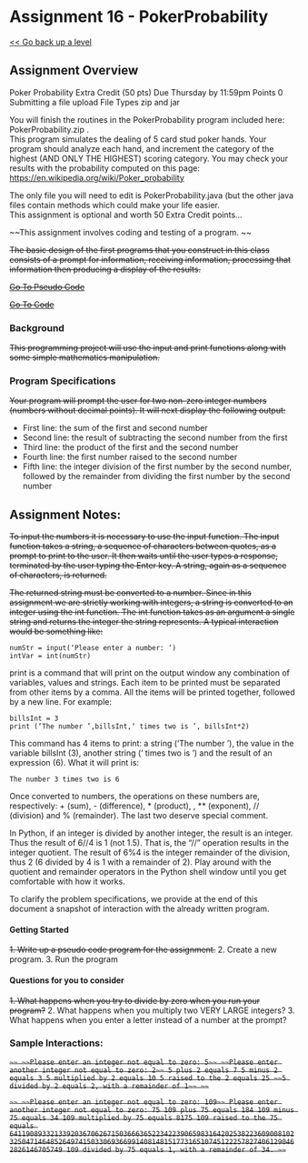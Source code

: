 # Assignment 16 - PokerProbability

[<< Go back up a level](ProgrammingPrinciplesI.md)

## Assignment Overview

Poker Probability Extra Credit (50 pts)
Due Thursday by 11:59pm 
Points 0 
Submitting a file upload 
File Types zip and jar 

You will finish the routines in the PokerProbability program included here: PokerProbability.zip  .  
This program simulates the dealing of 5 card stud poker hands.  Your program should analyze each hand, and increment the category of the highest (AND ONLY THE HIGHEST) scoring category.  You may check your results with the probability computed on this page: https://en.wikipedia.org/wiki/Poker_probability

The only file you will need to edit is PokerProbability.java (but the other java files contain methods which could make your life easier.  
This assignment is optional and worth 50 Extra Credit points…

~~This assignment involves coding and testing of a program. ~~
 
~~The basic design of the first programs that you construct in this class consists of a prompt for information, receiving information, processing that information then producing a display of the results.~~

~~[Go To Pseudo Code](Assignment1_PseudoCode.txt)~~

~~[Go To Code](Assignment1.py)~~

### Background

~~This programming project will use the input and print functions along with some simple mathematics manipulation.~~
 
### Program Specifications

~~Your program will prompt the user for two non-zero integer numbers (numbers without decimal points).  It will next display the following output:~~
*   First line: the sum of the first and second number
*   Second line: the result of subtracting the second number from the first
*   Third line: the product of the first and the second number
*   Fourth line: the first number raised to the second number
*   Fifth line: the integer division of the first number by the second number, followed by the remainder from dividing the first number by the second number

## Assignment Notes:

~~To input the numbers it is necessary to use the input function. The input function takes a string, a sequence of characters between quotes, as a prompt to print to the user. It then waits until the user types a response, terminated by the user typing the Enter key. A string, again as a sequence of characters, is returned.~~
 
~~The returned string must be converted to a number. Since in this assignment we are strictly working with integers, a string is converted to an integer using the int function. The int function takes as an argument a single string and returns the integer the string represents. A typical interaction would be something like:~~
 
    numStr = input(‘Please enter a number: ‘)
    intVar = int(numStr)
 
print is a command that will print on the output window any combination of variables, values and strings. Each item to be printed must be separated from other items by a comma. All the items will be printed together, followed by a new line. For example:
 
    billsInt = 3
    print (‘The number ’,billsInt,‘ times two is ’, billsInt*2)
 
This command has 4 items to print: a string (‘The number ’), the value in the variable billsInt (3), another string (‘ times two is ’) and the result of an expression (6). What it will print is:
 
    The number 3 times two is 6
 
Once converted to numbers, the operations on these numbers are, respectively: + (sum), - (difference), * (product), , ** (exponent), // (division) and % (remainder). The last two deserve special comment.
 
In Python, if an integer is divided by another integer, the result is an integer. Thus the result of 6//4 is 1 (not 1.5).  That is, the “//” operation results in the integer quotient. The result of 6%4 is the integer remainder of the division, thus 2 (6 divided by 4 is 1 with a remainder of 2).  Play around with the quotient and remainder operators in the Python shell window until you get comfortable with how it works.
 
To clarify the problem specifications, we provide at the end of this document a snapshot of interaction with the already written program.
 
#### Getting Started

~~1.	Write up a pseudo code program for the assignment.~~
2.	Create a new program.
3.	Run the program
 
 
#### Questions for you to consider

~~1.	What happens when you try to divide by zero when you run your program?~~
2.	What happens when you multiply two VERY LARGE integers?
3.	What happens when you enter a letter instead of a number at the prompt?
 
### Sample Interactions:

~~```~~
~~Please enter an integer not equal to zero: 5~~
~~Please enter another integer not equal to zero: 2~~
5 plus 2 equals 7
5 minus 2 equals 3
5 multiplied by 2 equals 10
5 raised to the 2 equals 25
~~5 divided by 2 equals 2, with a remainder of 1~~
~~```~~

~~```~~
~~Please enter an integer not equal to zero: 109~~
Please enter another integer not equal to zero: 75
109 plus 75 equals 184
109 minus 75 equals 34
109 multiplied by 75 equals 8175
109 raised to the 75 equals 641190893321339203670626715036663652234223906598316420253822360900810232504714648526497415033069366991408148151773165107451222578274061290462826146705749
109 divided by 75 equals 1, with a remainder of 34.
~~```~~